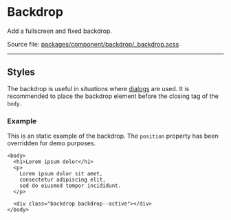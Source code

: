 # Backdrop
Add a fullscreen and fixed backdrop.

Source file: [packages/component/backdrop/_backdrop.scss](https://github.com/kpn/kpn-style/blob/master/packages/layout/backdrop/_backdrop.scss)

---

## Styles
The backdrop is useful in situations where [dialogs](/component/dialog) are used. It is recommended to place the backdrop element before the closing tag of the `body`.

### Example
This is an static example of the backdrop. The `position` property has been overridden for demo purposes.

```html*example="backdrop"
<body>
  <h1>Lorem ipsum dolor</h1>
  <p>
    Lorem ipsum dolor sit amet, 
    consectetur adipiscing elit, 
    sed do eiusmod tempor incididunt.
  </p>

  <div class="backdrop backdrop--active"></div>
</body>
```
